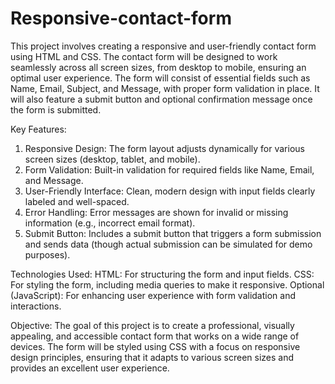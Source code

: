 # Responsive-contact-form
This project involves creating a responsive and user-friendly contact form using HTML and CSS. The contact form will be designed to work seamlessly across all screen sizes, from desktop to mobile, ensuring an optimal user experience. The form will consist of essential fields such as Name, Email, Subject, and Message, with proper form validation in place. It will also feature a submit button and optional confirmation message once the form is submitted.

Key Features:
1. Responsive Design: The form layout adjusts dynamically for various screen sizes (desktop, tablet, and mobile).
2. Form Validation: Built-in validation for required fields like Name, Email, and Message.
3. User-Friendly Interface: Clean, modern design with input fields clearly labeled and well-spaced.
4. Error Handling: Error messages are shown for invalid or missing information (e.g., incorrect email format).
5. Submit Button: Includes a submit button that triggers a form submission and sends data (though actual submission can be simulated for demo purposes).

Technologies Used:
HTML: For structuring the form and input fields.
CSS: For styling the form, including media queries to make it responsive.
Optional (JavaScript): For enhancing user experience with form validation and interactions.

Objective: The goal of this project is to create a professional, visually appealing, and accessible contact form that works on a wide range of devices. The form will be styled using CSS with a focus on responsive design principles, ensuring that it adapts to various screen sizes and provides an excellent user experience.
